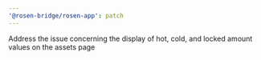 ```yaml
---
'@rosen-bridge/rosen-app': patch
---
```


Address the issue concerning the display of hot, cold, and locked amount values on the assets page
